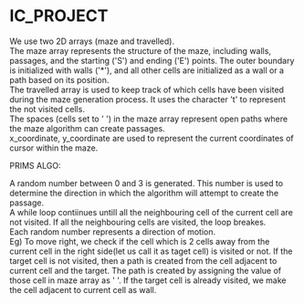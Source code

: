 # IC_PROJECT

We use two 2D arrays (maze and travelled). <br>
The maze array represents the structure of the maze, including walls, passages, and the starting ('S') and ending ('E') points. The outer boundary is initialized with walls ('*'), and all other cells are initialized as a wall or a path based on its position.<br>
The travelled array is used to keep track of which cells have been visited during the maze generation process. It uses the character 't' to represent the not visited cells.<br>
The spaces (cells set to ' ') in the maze array represent open paths where the maze algorithm can create passages.<br>
x_coordinate, y_coordinate are used to represent the current coordinates of cursor within the maze.<br>

PRIMS ALGO:

A random number between 0 and 3 is generated. This number is used to determine the direction in which the algorithm will attempt to create the passage.<br>
A while loop contiinues untill all the neighbouring cell of the current cell are not visited. If all the neighbouring cells are visited, the loop breakes.<br>
Each random number represents a direction of motion. <br>
Eg) To move right, we check if the cell which is 2 cells away from the current cell in the right side(let us call it as taget cell) is visited or not. If the target cell is not visited, then a path is created from the cell adjacent to current cell and the target. The path is created by assigning the value of those cell in maze array as ' '.
If the target cell is already visited, we make the cell adjacent  to current cell as wall.<br>
